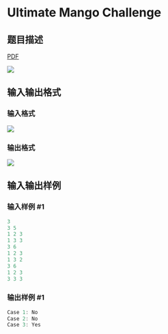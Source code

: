 # Ultimate Mango Challenge

## 题目描述

[problemUrl]: https://uva.onlinejudge.org/index.php?option=com_onlinejudge&Itemid=8&category=862&page=show_problem&problem=4879

[PDF](https://uva.onlinejudge.org/external/129/p12996.pdf)

![](https://cdn.luogu.com.cn/upload/vjudge_pic/UVA12996/c0df958cecde4551815f86040ea59f1a93592207.png)

## 输入输出格式

### 输入格式

![](https://cdn.luogu.com.cn/upload/vjudge_pic/UVA12996/bcb9ea1c37ff7fabcac65ff82ba820edc06deb3f.png)

### 输出格式

![](https://cdn.luogu.com.cn/upload/vjudge_pic/UVA12996/f15bb0463c82fda10e6f9b93eabae41d5801fdcb.png)

## 输入输出样例

### 输入样例 #1

```cpp
3
3 5
1 2 3
1 3 3
3 6
1 2 3
1 3 2
3 6
1 2 3
3 3 3
```


### 输出样例 #1

```cpp
Case 1: No
Case 2: No
Case 3: Yes
```


